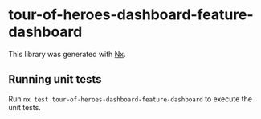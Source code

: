 # tour-of-heroes-dashboard-feature-dashboard

This library was generated with [Nx](https://nx.dev).

## Running unit tests

Run `nx test tour-of-heroes-dashboard-feature-dashboard` to execute the unit tests.
